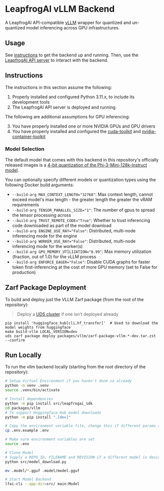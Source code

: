 # LeapfrogAI vLLM Backend

A LeapfrogAI API-compatible [vLLM](https://github.com/vllm-project/vllm) wrapper for quantized and un-quantized model inferencing across GPU infrastructures.

## Usage

See [instructions](#instructions) to get the backend up and running. Then, use the [LeapfrogAI API server](https://github.com/defenseunicorns/leapfrogai-api) to interact with the backend.

## Instructions

The instructions in this section assume the following:

1. Properly installed and configured Python 3.11.x, to include its development tools
2. The LeapfrogAI API server is deployed and running

The following are additional assumptions for GPU inferencing:

3. You have properly installed one or more NVIDIA GPUs and GPU drivers
4. You have properly installed and configured the [cuda-toolkit](https://developer.nvidia.com/cuda-toolkit) and [nvidia-container-toolkit](https://docs.nvidia.com/datacenter/cloud-native/container-toolkit/latest/index.html)

### Model Selection

The default model that comes with this backend in this repository's officially released images is a [4-bit quantization of the Phi-3-Mini-128k-Instruct model](https://huggingface.co/bsmit1659/Phi-3-mini-128k-instruct-0.2-awq).

You can optionally specify different models or quantization types using the following Docker build arguments:

- `--build-arg MAX_CONTEXT_LENGTH="32768"`: Max context length, cannot exceed model's max length - the greater length the greater the vRAM requirements
- `--build-arg TENSOR_PARALLEL_SIZE="1"`: The number of gpus to spread the tensor processing across
- `--build-arg TRUST_REMOTE_CODE="True"`: Whether to trust inferencing code downloaded as part of the model download
- `--build-arg ENGINE_USE_RAY="False"`: Distributed, multi-node inferencing mode for the engine
- `--build-arg WORKER_USE_RAY="False"`: Distributed, multi-node inferencing mode for the worker(s)
- `--build-arg GPU_MEMORY_UTILIZATION="0.99"`: Max memory utilization (fraction, out of 1.0) for the vLLM process
- `--build-arg ENFORCE_EAGER="False"`: Disable CUDA graphs for faster token first-inferencing at the cost of more GPU memory (set to False for production)

## Zarf Package Deployment

To build and deploy just the VLLM Zarf package (from the root of the repository):

> Deploy a [UDS cluster](/README.md#uds) if one isn't deployed already

```shell
pip install 'huggingface_hub[cli,hf_transfer]'  # Used to download the model weights from huggingface
make build-vllm LOCAL_VERSION=dev
uds zarf package deploy packages/vllm/zarf-package-vllm-*-dev.tar.zst --confirm
```

## Run Locally

To run the vllm backend locally (starting from the root directory of the repository):

```bash
# Setup Virtual Environment if you haven't done so already
python -m venv .venv
source .venv/bin/activate
```

```bash
# Install dependencies
python -m pip install src/leapfrogai_sdk
cd packages/vllm
# To support Huggingface Hub model downloads
python -m pip install ".[dev]"
```

```bash
# Copy the environment variable file, change this if different params are needed
cp .env.example .env

# Make sure environment variables are set
source .env

# Clone Model
# Supply a REPO_ID, FILENAME and REVISION if a different model is desired
python src/model_download.py

mv .model/*.gguf .model/model.gguf

# Start Model Backend
lfai-cli --app-dir=src/ main:Model
```

